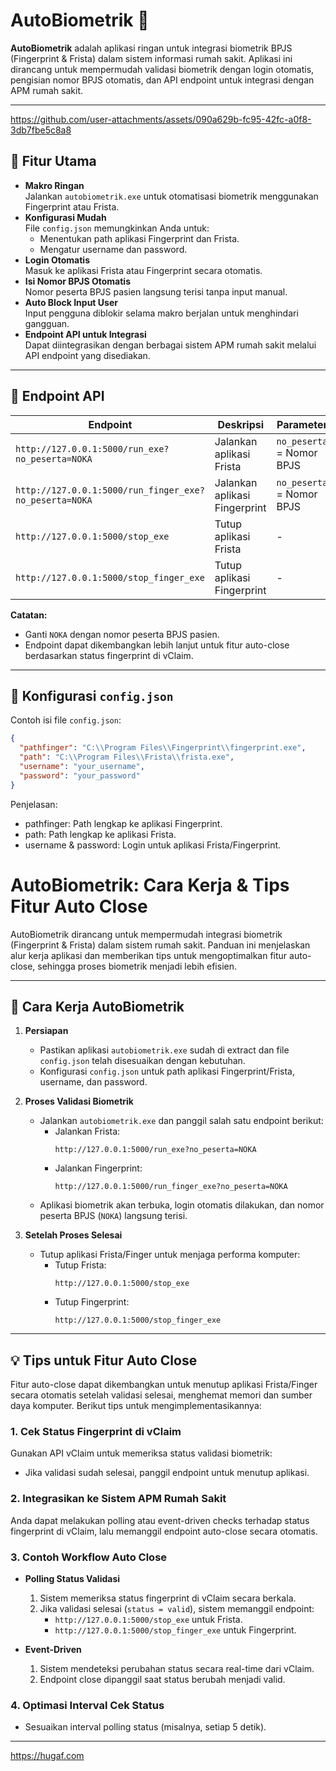 # AutoBiometrik 🚀  

**AutoBiometrik** adalah aplikasi ringan untuk integrasi biometrik BPJS (Fingerprint & Frista) dalam sistem informasi rumah sakit. Aplikasi ini dirancang untuk mempermudah validasi biometrik dengan login otomatis, pengisian nomor BPJS otomatis, dan API endpoint untuk integrasi dengan APM rumah sakit.  

---

https://github.com/user-attachments/assets/090a629b-fc95-42fc-a0f8-3db7fbe5c8a8



## 🎯 Fitur Utama  
- **Makro Ringan**  
  Jalankan `autobiometrik.exe` untuk otomatisasi biometrik menggunakan Fingerprint atau Frista.  
- **Konfigurasi Mudah**  
  File `config.json` memungkinkan Anda untuk:  
  - Menentukan path aplikasi Fingerprint dan Frista.  
  - Mengatur username dan password.  
- **Login Otomatis**  
  Masuk ke aplikasi Frista atau Fingerprint secara otomatis.  
- **Isi Nomor BPJS Otomatis**  
  Nomor peserta BPJS pasien langsung terisi tanpa input manual.  
- **Auto Block Input User**  
  Input pengguna diblokir selama makro berjalan untuk menghindari gangguan.  
- **Endpoint API untuk Integrasi**  
  Dapat diintegrasikan dengan berbagai sistem APM rumah sakit melalui API endpoint yang disediakan.  

---

## 🔧 Endpoint API  

| Endpoint | Deskripsi | Parameter |
|----------|-----------|-----------|
| `http://127.0.0.1:5000/run_exe?no_peserta=NOKA` | Jalankan aplikasi Frista | `no_peserta` = Nomor BPJS |
| `http://127.0.0.1:5000/run_finger_exe?no_peserta=NOKA` | Jalankan aplikasi Fingerprint | `no_peserta` = Nomor BPJS |
| `http://127.0.0.1:5000/stop_exe` | Tutup aplikasi Frista | - |
| `http://127.0.0.1:5000/stop_finger_exe` | Tutup aplikasi Fingerprint | - |

**Catatan:**  
- Ganti `NOKA` dengan nomor peserta BPJS pasien.  
- Endpoint dapat dikembangkan lebih lanjut untuk fitur auto-close berdasarkan status fingerprint di vClaim.  

---

## 📁 Konfigurasi `config.json`  

Contoh isi file `config.json`:  
```json
{
  "pathfinger": "C:\\Program Files\\Fingerprint\\fingerprint.exe",
  "path": "C:\\Program Files\\Frista\\frista.exe",
  "username": "your_username",
  "password": "your_password"
}
```
Penjelasan:
- pathfinger: Path lengkap ke aplikasi Fingerprint.
- path: Path lengkap ke aplikasi Frista.
- username & password: Login untuk aplikasi Frista/Fingerprint.

# AutoBiometrik: Cara Kerja & Tips Fitur Auto Close  

AutoBiometrik dirancang untuk mempermudah integrasi biometrik (Fingerprint & Frista) dalam sistem rumah sakit. Panduan ini menjelaskan alur kerja aplikasi dan memberikan tips untuk mengoptimalkan fitur auto-close, sehingga proses biometrik menjadi lebih efisien.

---

## 🚀 **Cara Kerja AutoBiometrik**  

1. **Persiapan**  
   - Pastikan aplikasi `autobiometrik.exe` sudah di extract dan file `config.json` telah disesuaikan dengan kebutuhan.  
   - Konfigurasi `config.json` untuk path aplikasi Fingerprint/Frista, username, dan password.  

2. **Proses Validasi Biometrik**  
   - Jalankan `autobiometrik.exe` dan panggil salah satu endpoint berikut:
     - Jalankan Frista:  
       ```plaintext
       http://127.0.0.1:5000/run_exe?no_peserta=NOKA
       ```
     - Jalankan Fingerprint:  
       ```plaintext
       http://127.0.0.1:5000/run_finger_exe?no_peserta=NOKA
       ```
   - Aplikasi biometrik akan terbuka, login otomatis dilakukan, dan nomor peserta BPJS (`NOKA`) langsung terisi.  

3. **Setelah Proses Selesai**  
   - Tutup aplikasi Frista/Finger untuk menjaga performa komputer:  
     - Tutup Frista:  
       ```plaintext
       http://127.0.0.1:5000/stop_exe
       ```
     - Tutup Fingerprint:  
       ```plaintext
       http://127.0.0.1:5000/stop_finger_exe
       ```  

---

## 💡 **Tips untuk Fitur Auto Close**  

Fitur auto-close dapat dikembangkan untuk menutup aplikasi Frista/Finger secara otomatis setelah validasi selesai, menghemat memori dan sumber daya komputer. Berikut tips untuk mengimplementasikannya:  

### 1. **Cek Status Fingerprint di vClaim**  
Gunakan API vClaim untuk memeriksa status validasi biometrik:  
- Jika validasi sudah selesai, panggil endpoint untuk menutup aplikasi.  

### 2. **Integrasikan ke Sistem APM Rumah Sakit**  
Anda dapat melakukan polling atau event-driven checks terhadap status fingerprint di vClaim, lalu memanggil endpoint auto-close secara otomatis.  

### 3. **Contoh Workflow Auto Close**  
- **Polling Status Validasi**  
  1. Sistem memeriksa status fingerprint di vClaim secara berkala.  
  2. Jika validasi selesai (`status = valid`), sistem memanggil endpoint:  
     - `http://127.0.0.1:5000/stop_exe` untuk Frista.  
     - `http://127.0.0.1:5000/stop_finger_exe` untuk Fingerprint.  

- **Event-Driven**  
  1. Sistem mendeteksi perubahan status secara real-time dari vClaim.  
  2. Endpoint close dipanggil saat status berubah menjadi valid.  

### 4. **Optimasi Interval Cek Status**  
- Sesuaikan interval polling status (misalnya, setiap 5 detik).  

---
https://hugaf.com


